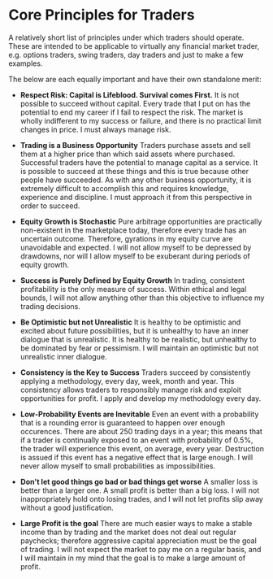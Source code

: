 # Core Principles for Traders

A relatively short list of principles under which traders should operate. These are intended to be applicable to
virtually any financial market trader, e.g. options traders, swing traders, day traders and just to make a few examples.

The below are each equally important and have their own standalone merit:

* **Respect Risk: Capital is Lifeblood. Survival comes First.** It is not possible to succeed without capital. Every
   trade that I put on has the potential to end my career if I fail to respect the risk. The market is wholly indifferent 
   to my success or failure, and there is no practical limit changes in price. I must always manage risk. 

* **Trading is a Business Opportunity** Traders purchase assets and sell them at a higher price than which said assets
   where purchased. Successful traders have the potential to manage capital as a service. It is possible to succeed at
   these things and this is true because other people have succeeded. As with any other business opportunity, it is
   extremely difficult to accomplish this and requires knowledge, experience and discipline. I must approach it from
   this perspective in order to succeed. 

* **Equity Growth is Stochastic** Pure arbitrage opportunities are practically non-existent in the marketplace today,
   therefore every trade has an uncertain outcome. Therefore, gyrations in my equity curve are unavoidable and expected. 
   I will not allow myself to be depressed by drawdowns, nor will I allow myself to be exuberant during periods of
   equity growth. 

* **Success is Purely Defined by Equity Growth** In trading, consistent profitability is the only measure of success.
   Within ethical and legal bounds, I will not allow anything other than this objective to influence my trading
   decisions. 

* **Be Optimistic but not Unrealistic** It is healthy to be optimistic and excited about future possibilities, but it
   is unhealthy to have an inner dialogue that is unrealistic. It is healthy to be realistic, but unhealthy to be
   dominated by fear or pessimism. I will maintain an optimistic but not unrealistic inner dialogue. 

* **Consistency is the Key to Success** Traders succeed by consistently applying a methodology, every day, week, month
   and year. This consistency allows traders to responsibly manage risk and exploit opportunities for profit. I apply
   and develop my methodology every day. 

* **Low-Probability Events are Inevitable** Even an event with a probability that is a rounding error is guaranteed to
   happen over enough occurences. There are about 250 trading days in a year; this means that if a trader is continually
   exposed to an event with probability of 0.5%, the trader will experience this event, on average, every year.
   Destruction is assued if this event has a negative effect that is large enough. I will never allow myself to small
   probabilities as impossibilities. 

* **Don't let good things go bad or bad things get worse** A smaller loss is better than a larger one. A small profit
   is better than a big loss. I will not inappropriately hold onto losing trades, and I will not let profits slip away
   without a good justification.

* **Large Profit is the goal** There are much easier ways to make a stable income than by trading and the market
   does not deal out regular paychecks; therefore aggressive capital appreciation must be the goal of trading. I will
   not expect the market to pay me on a regular basis, and I will maintain in my mind that the goal is to make a large
   amount of profit. 
